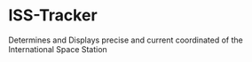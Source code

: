 # ISS-Tracker
Determines and Displays precise and current coordinated of the International Space Station

